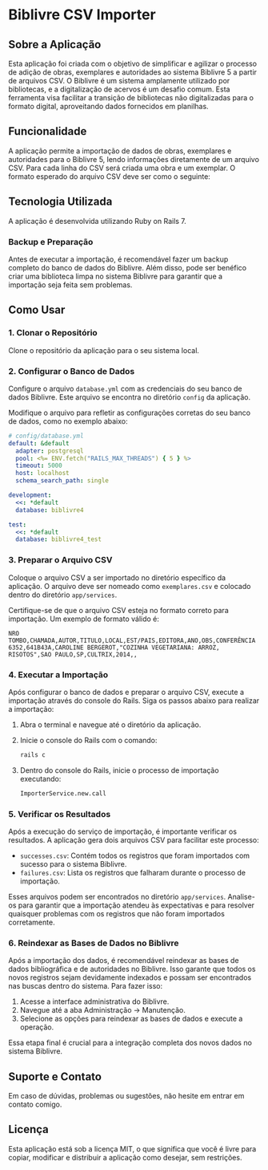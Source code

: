 # Biblivre CSV Importer

## Sobre a Aplicação
Esta aplicação foi criada com o objetivo de simplificar e agilizar o processo de adição de obras, exemplares e autoridades ao sistema Biblivre 5 a partir de arquivos CSV. O Biblivre é um sistema amplamente utilizado por bibliotecas, e a digitalização de acervos é um desafio comum. Esta ferramenta visa facilitar a transição de bibliotecas não digitalizadas para o formato digital, aproveitando dados fornecidos em planilhas.

## Funcionalidade
A aplicação permite a importação de dados de obras, exemplares e autoridades para o Biblivre 5, lendo informações diretamente de um arquivo CSV. Para cada linha do CSV será criada uma obra e um exemplar. O formato esperado do arquivo CSV deve ser como o seguinte:


## Tecnologia Utilizada
A aplicação é desenvolvida utilizando Ruby on Rails 7.

### Backup e Preparação

Antes de executar a importação, é recomendável fazer um backup completo do banco de dados do Biblivre. Além disso, pode ser benéfico criar uma biblioteca limpa no sistema Biblivre para garantir que a importação seja feita sem problemas.

## Como Usar

### 1. Clonar o Repositório

Clone o repositório da aplicação para o seu sistema local.

### 2. Configurar o Banco de Dados

Configure o arquivo `database.yml` com as credenciais do seu banco de dados Biblivre. Este arquivo se encontra no diretório `config` da aplicação.

Modifique o arquivo para refletir as configurações corretas do seu banco de dados, como no exemplo abaixo:

```yaml
# config/database.yml
default: &default
  adapter: postgresql
  pool: <%= ENV.fetch("RAILS_MAX_THREADS") { 5 } %>
  timeout: 5000
  host: localhost
  schema_search_path: single

development:
  <<: *default
  database: biblivre4

test:
  <<: *default
  database: biblivre4_test
```

### 3. Preparar o Arquivo CSV

Coloque o arquivo CSV a ser importado no diretório específico da aplicação. O arquivo deve ser nomeado como `exemplares.csv` e colocado dentro do diretório `app/services`.

Certifique-se de que o arquivo CSV esteja no formato correto para importação. Um exemplo de formato válido é:

```csv
NRO TOMBO,CHAMADA,AUTOR,TITULO,LOCAL,EST/PAIS,EDITORA,ANO,OBS,CONFERÊNCIA
6352,641B43A,CAROLINE BERGEROT,"COZINHA VEGETARIANA: ARROZ, RISOTOS",SAO PAULO,SP,CULTRIX,2014,,
```

### 4. Executar a Importação

Após configurar o banco de dados e preparar o arquivo CSV, execute a importação através do console do Rails. Siga os passos abaixo para realizar a importação:

1. Abra o terminal e navegue até o diretório da aplicação.
2. Inicie o console do Rails com o comando:

   ```bash
   rails c
   ```
3. Dentro do console do Rails, inicie o processo de importação executando:
    ```bash
   ImporterService.new.call
   ```

### 5. Verificar os Resultados

Após a execução do serviço de importação, é importante verificar os resultados. A aplicação gera dois arquivos CSV para facilitar este processo:

- `successes.csv`: Contém todos os registros que foram importados com sucesso para o sistema Biblivre.
- `failures.csv`: Lista os registros que falharam durante o processo de importação.

Esses arquivos podem ser encontrados no diretório `app/services`. Analise-os para garantir que a importação atendeu às expectativas e para resolver quaisquer problemas com os registros que não foram importados corretamente.

### 6. Reindexar as Bases de Dados no Biblivre

Após a importação dos dados, é recomendável reindexar as bases de dados bibliográfica e de autoridades no Biblivre. Isso garante que todos os novos registros sejam devidamente indexados e possam ser encontrados nas buscas dentro do sistema. Para fazer isso:

1. Acesse a interface administrativa do Biblivre.
2. Navegue até a aba Administração -> Manutenção.
3. Selecione as opções para reindexar as bases de dados e execute a operação.

Essa etapa final é crucial para a integração completa dos novos dados no sistema Biblivre.




## Suporte e Contato

Em caso de dúvidas, problemas ou sugestões, não hesite em entrar em contato comigo.

## Licença

Esta aplicação está sob a licença MIT, o que significa que você é livre para copiar, modificar e distribuir a aplicação como desejar, sem restrições.
